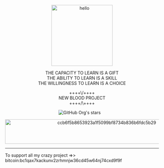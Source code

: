 <p align="center">
<img width="200" height="200" src="https://raw.githubusercontent.com/gist/abhirampai/ce94b0b8345cd969d3cf997578487cdd/raw/b2dc51d4421db9d4a5a17be817e07dc8ad1e3375/hello.gif" alt="hello"
</p>

<p align="center">
THE CAPACITY TO LEARN IS A GIFT<br>
THE ABILITY TO LEARN IS A SKILL<br>
THE WILLINGNESS TO LEARN IS A CHOICE
</p>
<p align="center">
++++\/++++<br>
  NEW BLOOD PROJECT<br>
++++/\++++
</p>

<p align="center">
  <img alt="GitHub Org's stars" src="https://img.shields.io/github/stars/NeverWonderLand?style=social">&nbsp;&nbsp;&nbsp;&nbsp;
</p>

<p align="center">
<img width="650" height="80" src="https://64.media.tumblr.com/4341f3af4a6699bd022eb84992dcccd8/df79a0f1594d1667-55/s1280x1920/ccb6f5b8653923a1f5099bf8734b836b6fdc5b29.gifv" alt="ccb6f5b8653923a1f5099bf8734b836b6fdc5b29">
</p>

<hr>
To support all my crazy project =>> bitcoin:bc1qax7kackunv2zrhmnjw36cd45w64nj74cxd9f9f
